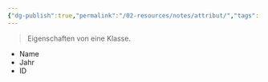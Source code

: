 ```yaml
---
{"dg-publish":true,"permalink":"/02-resources/notes/attribut/","tags":["informatik/code/OOP"],"noteIcon":"","updated":"2025-10-29T12:59:02.808+01:00"}
---
```


> Eigenschaften von eine Klasse.

- Name
- Jahr
- ID